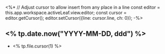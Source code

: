 <%*
// Adjust cursor to allow insert from any place in a line
const editor = this.app.workspace.activeLeaf.view.editor;
const cursor = editor.getCursor();
editor.setCursor({line: cursor.line, ch: 0});
-%>
## <% tp.date.now("YYYY-MM-DD, ddd") %>

- <% tp.file.cursor(1) %>
